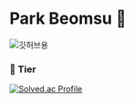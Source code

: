 # Park Beomsu 🐷

<!--
**ssafypark/ssafypark** is a ✨ _special_ ✨ repository because its `README.md` (this file) appears on your GitHub profile.

Here are some ideas to get you started:

- 🔭 I’m currently working on ...
- 🌱 I’m currently learning ...
- 👯 I’m looking to collaborate on ...
- 🤔 I’m looking for help with ...
- 💬 Ask me about ...
- 📫 How to reach me: ...
- 😄 Pronouns: ...
- ⚡ Fun fact: ...
-->
![깃허브용](https://user-images.githubusercontent.com/99133426/209479751-e685a046-a6ab-4146-8286-4f1dba2adf78.png)
### 🥇 Tier  
[![Solved.ac Profile](http://mazassumnida.wtf/api/v2/generate_badge?boj=pbsu1213)](https://solved.ac/pbsu1213/)
